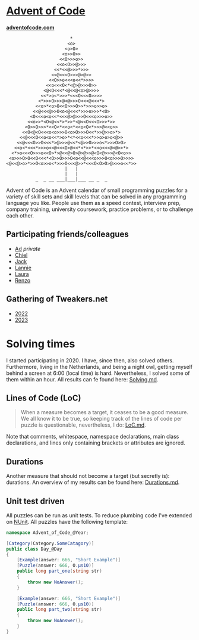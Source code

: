 # [Advent of Code](https://adventofcode.com/)
**[adventofcode.com](https://adventofcode.com)**
    
                            *
                           <o>
                          <o>O>
                         <o>>O>>
                        <<O>>>o>>
                       <<o<O>>@>>>
                      <<*<<@>>>*>>>
                     <<@<<<O>>>@>@>>
                    <<O>>o<<<o<<*>>>>
                   <<o<<<O<*<@>@>>>O>>
                  <@<O<<<*<@<<@<o>@>>>>
                 <<*>o<*>>>*<<<O<<<O>>>>
                <*>>>O>>>@<@>>>O<<<@<<<*>
               <<o>*<o>O<<O>>>O>>*>>>o>>o>
              <<@<<<@>>O<o<@<<<*>>>o>>>*<O>
             <O<<<o<o<<*<<<@>@>>>O<<<o>>>o>>
            <<o>>*<O<@<<*>*>>*<@<<O<<<O>>>*>>
           <O>>O>>>*<<O<*<<o<*<<o<O<*>>>@<<o>>
          <<O<@<O<<<o<o>>>O<o>O>>>O<<*>>@>>o>*>
         <<@<<<O<<o<o<<*>o>*<*<<o<<<*>>o>o>o<@>>
        <<@<<<O>>O<<<*>@>>>@<<*<@>>O>>>o<*>>>O>O>
       <<o<*<<<*>>>o<<@<<<O>@<<*<*>>*<<o<<<@<@>>*>
      <*>o<<<O>>>o<<O>*>@<<@>O>@>@>>@<O<@>>>@<O<o>>
     <o>>>O>O<<O<<<*<O>>O>>>O<o<<@<<<o>>>O<o>>>O>>>>
    <@<<@>o>*>>O<o>>o<*>>>O<<<@>>*<<<O<O>O>@>>>o<<*>>
                          |   |
                          |   |
               _  _ __ ___|___|___ __ _  _

Advent of Code is an Advent calendar of small programming puzzles for a variety
of skill sets and skill levels that can be solved in any programming language
you like. People use them as a speed contest, interview prep, company training,
university coursework, practice problems, or to challenge each other.

## Participating friends/colleagues
* [Ad](https://github.com/advdh/AdventOfCode) _private_
* [Chiel](https://github.com/cvooster/advent_of_code)
* [Jack](https://github.com/Sjaaky/advent-of-code)
* [Lannie](https://github.com/lannieligthart/advent_of_code)
* [Laura](https://github.com/LauraXiulan/advent-of-code)
* [Renzo](https://github.com/renzo-baasdam/advent-of-code)

## Gathering of Tweakers.net
* [2022](https://gathering.tweakers.net/forum/list_messages/2160536)
* [2023](https://gathering.tweakers.net/forum/list_messages/2219872)

# Solving times
I started participating in 2020. I have, since then, also solved others.
Furthermore, living in the Netherlands, and being a night owl, getting myself
behind a screen at 6:00 (local time) is hard. Nevertheless, I solved some of
them within an hour. All results can fe found here:  [Solving.md](Solving.md).

## Lines of Code (LoC)
> When a measure becomes a target, it ceases to be a good measure.
We all know it to be true, so keeping track of the lines of code per puzzle is
questionable, nevertheless, I do: [LoC.md](LoC.md).

Note that comments, whitespace, namespace declarations, main class declarations,
and lines only containing brackets or attributes are ignored.

## Durations
Another measure that should not become a target (but secretly is): durations.
An overview of my results can be found here: [Durations.md](Durations.md).

## Unit test driven
All puzzles can be run as unit tests. To reduce plumbing code I've extended on
[NUnit](https://nunit.org/). All puzzles have the following template:

``` C#
namespace Advent_of_Code_@Year;

[Category(Category.SomeCatagory)]
public class Day_@Day
{
    [Example(answer: 666, "Short Example")]
    [Puzzle(answer: 666, O.μs10)]
    public long part_one(string str)
    {
        throw new NoAnswer();
    }

    [Example(answer: 666, "Short Example")]
    [Puzzle(answer: 666, O.μs10)]
    public long part_two(string str)
    {
        throw new NoAnswer();
    }
}
```
